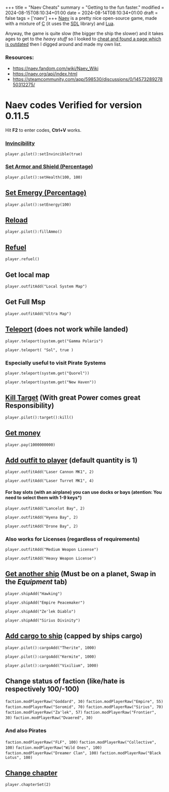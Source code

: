 +++
title = "Naev Cheats"
summary = "Getting to the fun faster."
modified = 2024-08-15T08:10:34+01:00
date = 2024-08-14T08:10:34+01:00
draft = false
tags = ['naev']
+++
[Naev](https://naev.org/) is a pretty nice open-source game, made with a mixture of [C](https://en.wikipedia.org/wiki/C_(programming_language)) (it uses the [SDL](https://www.libsdl.org/) library) and [Lua](https://www.lua.org/).

Anyway, the game is quite slow (the bigger the ship the slower) and it takes ages to get to the *heavy stuff*
so I looked to [cheat and found a page which is outdated](http://denshack.blogspot.com/2016/05/naev-cheats.html) then I digged around and made my own list.

### Resources:
- https://naev.fandom.com/wiki/Naev_Wiki
- https://naev.org/api/index.html
- https://steamcommunity.com/app/598530/discussions/0/1457328927850312275/

# Naev codes Verified for version 0.11.5

Hit **F2** to enter codes, **Ctrl+V** works.

### [Invincibility](https://naev.org/api/modules/pilot.html#setInvincible)

`player.pilot():setInvincible(true)`

### [Set Armor and Shield (Percentage)](https://naev.org/api/modules/pilot.html#setHealth)

`player.pilot():setHealth(100, 100)`

## [Set Emergy (Percentage)](https://naev.org/api/modules/pilot.html#setEnergy)

`player.pilot():setEnergy(100)`

## [Reload](https://naev.org/api/modules/pilot.html#fillAmmo)

`player.pilot():fillAmmo()`

## [Refuel](https://naev.org/api/modules/player.html#refuel)

`player.refuel()`

## Get local map

`player.outfitAdd("Local System Map")`

## Get Full Msp

`player.outfitAdd("Ultra Map")`

## [Teleport](https://naev.org/api/modules/player.html#teleport) (does not work while landed)

`player.teleport(system.get("Gamma Polaris")`

`player.teleport( "Sol", true )`

### Especially useful to visit Pirate Systems

`player.teleport(system.get("Quorel"))`

`player.teleport(system.get("New Haven"))`

## [Kill Target](https://naev.org/api/modules/pilot.html#kill) (With great Power comes great Responsibility)

`player.pilot():target():kill()`

## [Get money](https://naev.org/api/modules/player.html#pay)

`player.pay(1000000000)` 

## [Add outfit to player](https://naev.org/api/modules/player.html#outfitAdd) (default quantity is 1)

`player.outfitAdd("Laser Cannon MK1", 2)`

`player.outfitAdd("Laser Turret MK1", 4)`

#### For bay slots (with an airplane) you can use docks or bays (atention: You need to select them with 1-9 keys*)

`player.outfitAdd("Lancelot Bay", 2)`

`player.outfitAdd("Hyena Bay", 2)`

`player.outfitAdd("Drone Bay", 2)`

### Also works for Licenses (regardless of requirements)

`player.outfitAdd("Medium Weapon License")`

`player.outfitAdd("Heavy Weapon License")`

## [Get another ship](https://naev.org/api/modules/player.html#shipAdd) (Must be on a planet, Swap in the *Equipment* tab)

`player.shipAdd("Hawking")`

`player.shipAdd("Empire Peacemaker")`

`player.shipAdd("Ze'lek Diablo")`

`player.shipAdd("Sirius Divinity")`

## [Add cargo to ship](https://naev.org/api/modules/pilot.html#cargoAdd) (capped by ships cargo)

`player.pilot():cargoAdd("Therite", 1000)`

`player.pilot():cargoAdd("Kermite", 1000)`

`player.pilot():cargoAdd("Vixilium", 1000)`

## Change status of faction (like/hate is respectively 100/-100)

`faction.modPlayerRaw("Goddard", 30)`
`faction.modPlayerRaw("Empire", 55)`
`faction.modPlayerRaw("Soromid", 70)`
`faction.modPlayerRaw("Sirius", 70)`
`faction.modPlayerRaw("Za'lek", 57)`
`faction.modPlayerRaw("Frontier", 30)`
`faction.modPlayerRaw("Dvaered", 30)`

### And also Pirates

`faction.modPlayerRaw("FLF", 100)`
`faction.modPlayerRaw("Collective", 100)`
`faction.modPlayerRaw("Wild Ones", 100)`
`faction.modPlayerRaw("Dreamer Clan", 100)`
`faction.modPlayerRaw("Black Lotus", 100)`

## [Change chapter](https://naev.org/api/modules/player.html#chapterSet)

`player.chapterSet(2)`
